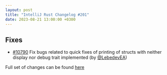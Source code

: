 ```yaml
---
layout: post
title: "IntelliJ Rust Changelog #201"
date: 2023-08-21 13:00:00 +0300
---
```



## Fixes

* [#10790] Fix bugs related to quick fixes of printing of structs with neither display nor debug trait implemented (by [@LebedevEA])

Full set of changes can be found [here](https://github.com/intellij-rust/intellij-rust/milestone/110?closed=1)

[@LebedevEA]: https://github.com/LebedevEA

[#10790]: https://github.com/intellij-rust/intellij-rust/pull/10790
